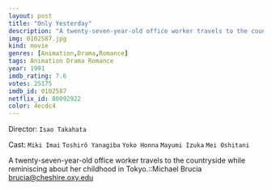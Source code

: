 ```yaml
---
layout: post
title: "Only Yesterday"
description: "A twenty-seven-year-old office worker travels to the countryside while reminiscing about her childhood in Tokyo.::Michael Brucia <brucia@cheshire.oxy.edu>.."
img: 0102587.jpg
kind: movie
genres: [Animation,Drama,Romance]
tags: Animation Drama Romance 
year: 1991
imdb_rating: 7.6
votes: 25175
imdb_id: 0102587
netflix_id: 80092922
color: 4ecdc4
---
```

Director: `Isao Takahata`  

Cast: `Miki Imai` `Toshirô Yanagiba` `Yoko Honna` `Mayumi Izuka` `Mei Oshitani` 

A twenty-seven-year-old office worker travels to the countryside while reminiscing about her childhood in Tokyo.::Michael Brucia <brucia@cheshire.oxy.edu>